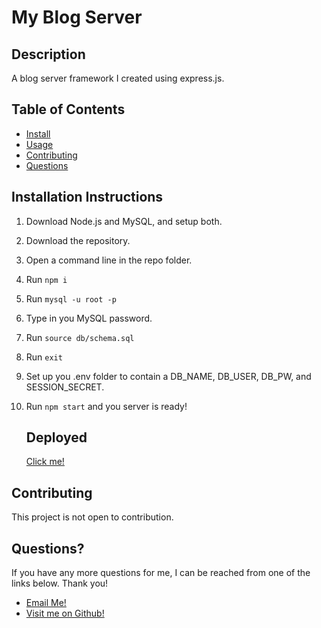 
  # My Blog Server

  ## Description
  A blog server framework I created using express.js. 

  ## Table of Contents
  - [Install](#installation-instructions)
  - [Usage](#usage)
  - [Contributing](#contributing)
  - [Questions](#questions) 

  ## Installation Instructions
  1. Download Node.js and MySQL, and setup both.
2. Download the repository.
3. Open a command line in the repo folder.
4. Run `npm i`
5. Run `mysql -u root -p`
6. Type in you MySQL password.
7. Run `source db/schema.sql`
8. Run `exit`
9. Set up you .env folder to contain a DB_NAME, DB_USER, DB_PW, and SESSION_SECRET.
10. Run `npm start` and you server is ready!

    ## Deployed
    [Click me!](https://verbaldye-blog.herokuapp.com/)

  ## Contributing
  This project is not open to contribution.

  

  ## Questions?
  If you have any more questions for me, I can be reached from one of the links below. Thank you!
  - [Email Me!](mailto:dhunts258@gmail.com)
  - [Visit me on Github!](https://github.com/VerbalDye)
